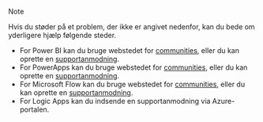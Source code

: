 > [!NOTE]
> Hvis du støder på et problem, der ikke er angivet nedenfor, kan du bede om yderligere hjælp følgende steder.
> 
> * For Power BI kan du bruge webstedet for [communities](http://community.powerbi.com/), eller du kan oprette en [supportanmodning](https://powerbi.microsoft.com/support/).
> * For PowerApps kan du bruge webstedet for [communities](https://aka.ms/powerapps-community), eller du kan oprette en [supportanmodning](https://powerapps.microsoft.com/support/).
> * For Microsoft Flow kan du bruge webstedet for [communities](https://go.microsoft.com/fwlink/?LinkID=787467), eller du kan oprette en [supportanmodning](https://go.microsoft.com/fwlink/?LinkID=787479).
> * For Logic Apps kan du indsende en supportanmodning via Azure-portalen.
> 
> 

